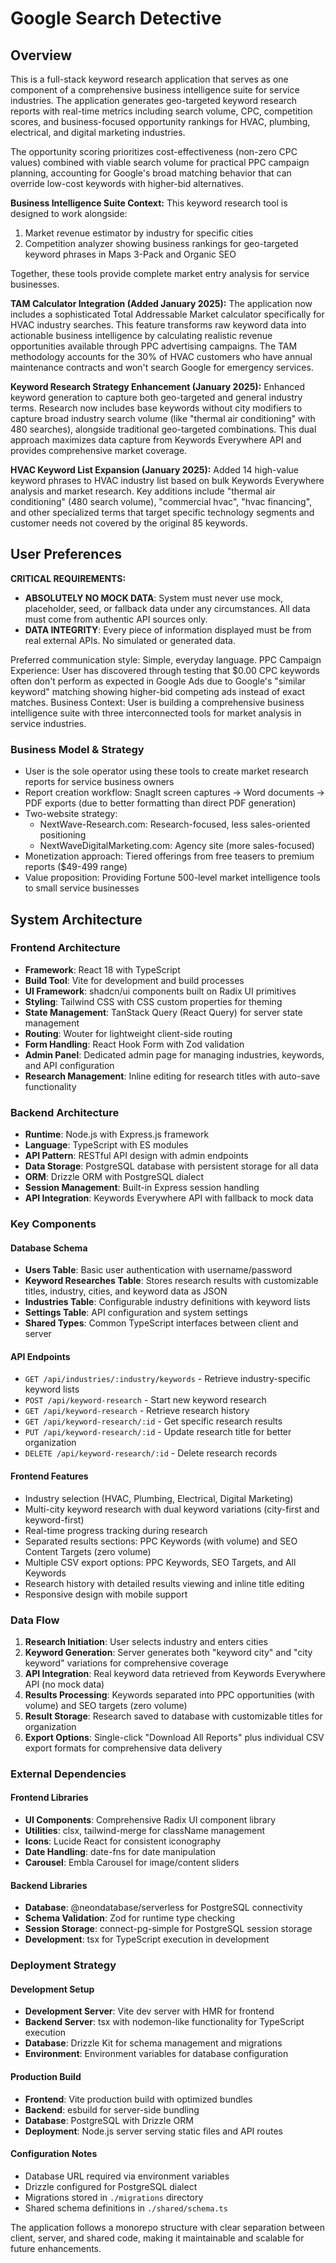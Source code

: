 # Google Search Detective

## Overview

This is a full-stack keyword research application that serves as one component of a comprehensive business intelligence suite for service industries. The application generates geo-targeted keyword research reports with real-time metrics including search volume, CPC, competition scores, and business-focused opportunity rankings for HVAC, plumbing, electrical, and digital marketing industries.

The opportunity scoring prioritizes cost-effectiveness (non-zero CPC values) combined with viable search volume for practical PPC campaign planning, accounting for Google's broad matching behavior that can override low-cost keywords with higher-bid alternatives.

**Business Intelligence Suite Context:**
This keyword research tool is designed to work alongside:
1. Market revenue estimator by industry for specific cities
2. Competition analyzer showing business rankings for geo-targeted keyword phrases in Maps 3-Pack and Organic SEO

Together, these tools provide complete market entry analysis for service businesses.

**TAM Calculator Integration (Added January 2025):**
The application now includes a sophisticated Total Addressable Market calculator specifically for HVAC industry searches. This feature transforms raw keyword data into actionable business intelligence by calculating realistic revenue opportunities available through PPC advertising campaigns. The TAM methodology accounts for the 30% of HVAC customers who have annual maintenance contracts and won't search Google for emergency services.

**Keyword Research Strategy Enhancement (January 2025):**
Enhanced keyword generation to capture both geo-targeted and general industry terms. Research now includes base keywords without city modifiers to capture broad industry search volume (like "thermal air conditioning" with 480 searches), alongside traditional geo-targeted combinations. This dual approach maximizes data capture from Keywords Everywhere API and provides comprehensive market coverage.

**HVAC Keyword List Expansion (January 2025):**
Added 14 high-value keyword phrases to HVAC industry list based on bulk Keywords Everywhere analysis and market research. Key additions include "thermal air conditioning" (480 search volume), "commercial hvac", "hvac financing", and other specialized terms that target specific technology segments and customer needs not covered by the original 85 keywords.

## User Preferences

**CRITICAL REQUIREMENTS:**
- **ABSOLUTELY NO MOCK DATA**: System must never use mock, placeholder, seed, or fallback data under any circumstances. All data must come from authentic API sources only.
- **DATA INTEGRITY**: Every piece of information displayed must be from real external APIs. No simulated or generated data.

Preferred communication style: Simple, everyday language.
PPC Campaign Experience: User has discovered through testing that $0.00 CPC keywords often don't perform as expected in Google Ads due to Google's "similar keyword" matching showing higher-bid competing ads instead of exact matches.
Business Context: User is building a comprehensive business intelligence suite with three interconnected tools for market analysis in service industries.

### Business Model & Strategy
- User is the sole operator using these tools to create market research reports for service business owners
- Report creation workflow: SnagIt screen captures → Word documents → PDF exports (due to better formatting than direct PDF generation)
- Two-website strategy:
  - NextWave-Research.com: Research-focused, less sales-oriented positioning
  - NextWaveDigitalMarketing.com: Agency site (more sales-focused)
- Monetization approach: Tiered offerings from free teasers to premium reports ($49-499 range)
- Value proposition: Providing Fortune 500-level market intelligence tools to small service businesses

## System Architecture

### Frontend Architecture
- **Framework**: React 18 with TypeScript
- **Build Tool**: Vite for development and build processes
- **UI Framework**: shadcn/ui components built on Radix UI primitives
- **Styling**: Tailwind CSS with CSS custom properties for theming
- **State Management**: TanStack Query (React Query) for server state management
- **Routing**: Wouter for lightweight client-side routing
- **Form Handling**: React Hook Form with Zod validation
- **Admin Panel**: Dedicated admin page for managing industries, keywords, and API configuration
- **Research Management**: Inline editing for research titles with auto-save functionality

### Backend Architecture
- **Runtime**: Node.js with Express.js framework
- **Language**: TypeScript with ES modules
- **API Pattern**: RESTful API design with admin endpoints
- **Data Storage**: PostgreSQL database with persistent storage for all data
- **ORM**: Drizzle ORM with PostgreSQL dialect
- **Session Management**: Built-in Express session handling
- **API Integration**: Keywords Everywhere API with fallback to mock data

### Key Components

#### Database Schema
- **Users Table**: Basic user authentication with username/password
- **Keyword Researches Table**: Stores research results with customizable titles, industry, cities, and keyword data as JSON
- **Industries Table**: Configurable industry definitions with keyword lists
- **Settings Table**: API configuration and system settings
- **Shared Types**: Common TypeScript interfaces between client and server

#### API Endpoints
- `GET /api/industries/:industry/keywords` - Retrieve industry-specific keyword lists
- `POST /api/keyword-research` - Start new keyword research
- `GET /api/keyword-research` - Retrieve research history
- `GET /api/keyword-research/:id` - Get specific research results
- `PUT /api/keyword-research/:id` - Update research title for better organization
- `DELETE /api/keyword-research/:id` - Delete research records

#### Frontend Features
- Industry selection (HVAC, Plumbing, Electrical, Digital Marketing)
- Multi-city keyword research with dual keyword variations (city-first and keyword-first)
- Real-time progress tracking during research
- Separated results sections: PPC Keywords (with volume) and SEO Content Targets (zero volume)
- Multiple CSV export options: PPC Keywords, SEO Targets, and All Keywords
- Research history with detailed results viewing and inline title editing
- Responsive design with mobile support

### Data Flow

1. **Research Initiation**: User selects industry and enters cities
2. **Keyword Generation**: Server generates both "keyword city" and "city keyword" variations for comprehensive coverage
3. **API Integration**: Real keyword data retrieved from Keywords Everywhere API (no mock data)
4. **Results Processing**: Keywords separated into PPC opportunities (with volume) and SEO targets (zero volume)
5. **Result Storage**: Research saved to database with customizable titles for organization
6. **Export Options**: Single-click "Download All Reports" plus individual CSV export formats for comprehensive data delivery

### External Dependencies

#### Frontend Libraries
- **UI Components**: Comprehensive Radix UI component library
- **Utilities**: clsx, tailwind-merge for className management
- **Icons**: Lucide React for consistent iconography
- **Date Handling**: date-fns for date manipulation
- **Carousel**: Embla Carousel for image/content sliders

#### Backend Libraries
- **Database**: @neondatabase/serverless for PostgreSQL connectivity
- **Schema Validation**: Zod for runtime type checking
- **Session Storage**: connect-pg-simple for PostgreSQL session storage
- **Development**: tsx for TypeScript execution in development

### Deployment Strategy

#### Development Setup
- **Development Server**: Vite dev server with HMR for frontend
- **Backend Server**: tsx with nodemon-like functionality for TypeScript execution
- **Database**: Drizzle Kit for schema management and migrations
- **Environment**: Environment variables for database configuration

#### Production Build
- **Frontend**: Vite production build with optimized bundles
- **Backend**: esbuild for server-side bundling
- **Database**: PostgreSQL with Drizzle ORM
- **Deployment**: Node.js server serving static files and API routes

#### Configuration Notes
- Database URL required via environment variables
- Drizzle configured for PostgreSQL dialect
- Migrations stored in `./migrations` directory
- Shared schema definitions in `./shared/schema.ts`

The application follows a monorepo structure with clear separation between client, server, and shared code, making it maintainable and scalable for future enhancements.
